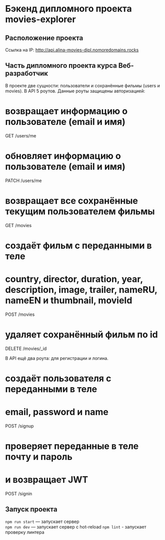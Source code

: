 # Бэкенд дипломного проекта movies-explorer

## Расположение проекта

Ссылка на IP: http://api.alina-movies-dipl.nomoredomains.rocks

## Часть дипломного проекта курса Веб-разработчик

В проекте две сущности: пользователи и сохранённые фильмы (users и movies). 
В API 5 роутов. Данные роуты защищены авторизацией:
# возвращает информацию о пользователе (email и имя)
GET /users/me
# обновляет информацию о пользователе (email и имя)
PATCH /users/me
# возвращает все сохранённые текущим  пользователем фильмы
GET /movies
# создаёт фильм с переданными в теле
# country, director, duration, year, description, image, trailer, nameRU, nameEN и thumbnail, movieId 
POST /movies
# удаляет сохранённый фильм по id
DELETE /movies/_id

В API ещё два роута: для регистрации и логина.
# создаёт пользователя с переданными в теле
# email, password и name
POST /signup
# проверяет переданные в теле почту и пароль
# и возвращает JWT
POST /signin

## Запуск проекта

`npm run start` — запускает сервер   
`npm run dev` — запускает сервер с hot-reload
`npm lint` - запускает проверку линтера
